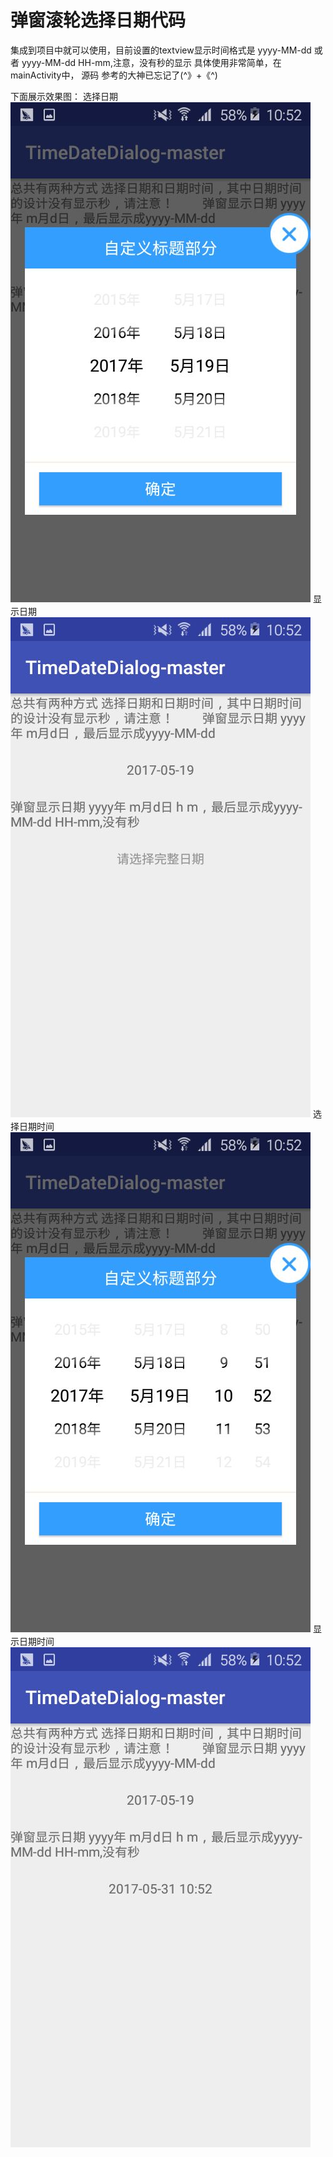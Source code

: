 弹窗滚轮选择日期代码
====
集成到项目中就可以使用，目前设置的textview显示时间格式是
yyyy-MM-dd 或者 yyyy-MM-dd HH-mm,注意，没有秒的显示
具体使用非常简单，在mainActivity中，
源码 参考的大神已忘记了(^》+《^)

下面展示效果图：
选择日期
![image](https://github.com/66668/TimeDateDialog-master/blob/master/readmepic/%E9%80%89%E6%8B%A9%E6%97%A5%E6%9C%9F.jpg)
显示日期
![image](https://github.com/66668/TimeDateDialog-master/blob/master/readmepic/%E6%98%BE%E7%A4%BA%E6%97%A5%E6%9C%9F.jpg)
选择日期时间
![image](https://github.com/66668/TimeDateDialog-master/blob/master/readmepic/%E9%80%89%E6%8B%A9%E6%97%A5%E6%9C%9F%E6%97%B6%E9%97%B4.jpg)
显示日期时间
![image](https://github.com/66668/TimeDateDialog-master/blob/master/readmepic/%E6%98%BE%E7%A4%BA%E6%97%A5%E6%9C%9F%E6%97%B6%E9%97%B4.jpg)